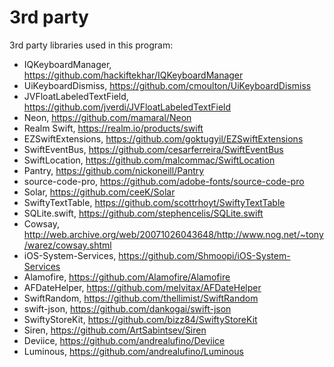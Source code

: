 # 3rd party

3rd party libraries used in this program:

- IQKeyboardManager, https://github.com/hackiftekhar/IQKeyboardManager
- UiKeyboardDismiss, https://github.com/cmoulton/UiKeyboardDismiss
- JVFloatLabeledTextField, https://github.com/jverdi/JVFloatLabeledTextField
- Neon, https://github.com/mamaral/Neon
- Realm Swift, https://realm.io/products/swift
- EZSwiftExtensions, https://github.com/goktugyil/EZSwiftExtensions
- SwiftEventBus, https://github.com/cesarferreira/SwiftEventBus
- SwiftLocation, https://github.com/malcommac/SwiftLocation
- Pantry, https://github.com/nickoneill/Pantry
- source-code-pro, https://github.com/adobe-fonts/source-code-pro
- Solar, https://github.com/ceeK/Solar
- SwiftyTextTable, https://github.com/scottrhoyt/SwiftyTextTable
- SQLite.swift, https://github.com/stephencelis/SQLite.swift
- Cowsay, http://web.archive.org/web/20071026043648/http://www.nog.net/~tony/warez/cowsay.shtml
- iOS-System-Services, https://github.com/Shmoopi/iOS-System-Services
- Alamofire, https://github.com/Alamofire/Alamofire
- AFDateHelper, https://github.com/melvitax/AFDateHelper
- SwiftRandom, https://github.com/thellimist/SwiftRandom
- swift-json, https://github.com/dankogai/swift-json
- SwiftyStoreKit, https://github.com/bizz84/SwiftyStoreKit
- Siren, https://github.com/ArtSabintsev/Siren
- Deviice, https://github.com/andrealufino/Deviice
- Luminous, https://github.com/andrealufino/Luminous
